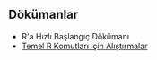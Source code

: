 ## Dökümanlar

+ R'a Hızlı Başlangıç Dökümanı
+ [Temel R Komutları için Alıştırmalar](dokumanlar/dokuman_temel_alistirma.html)
